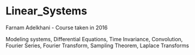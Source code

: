 # Linear_Systems
Farnam Adelkhani - Course taken in 2016

Modeling systems, Differential Equations, Time Invariance, Convolution, Fourier Series, Fourier Transform, Sampling Theorem, Laplace Transforms
